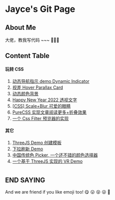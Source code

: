 # Jayce's Git Page

## About Me

大佬，教我写代码 ~~~ 🥳🥳🥳

## Content Table

#### 玩转 CSS

1. [动态导航指示 demo Dynamic Indicator](https://jaycethanks.github.io/demos/DynamicNavgatorIndicator/)
2. [视差 Hover Parallax Card](https://jaycethanks.github.io/demos/CssTrick/ParallaxCard)
3. [动态颜色背景](https://jaycethanks.github.io/demos/CssTrick/DynamicBackgroundColor)
4. [Happy New Year 2022 透视文字](https://jaycethanks.github.io/demos/CssTrick/HappyNewYear2022)
5. [[CSS] Scale+Blur 可爱的眼睛](https://jaycethanks.github.io/demos/CssTrick/scale-blur/)
6. [PureCSS 实现文章阅读更多+折叠效果](https://jaycethanks.github.io/demos/CssTrick/purecss-continue-reading)
7. [一个 Css Filter 预览器的实现](https://jaycethanks.github.io/demos/CssTrick/filtercomparison)

#### 其它

1. [ThreeJS Demo 创建模板](https://jaycethanks.github.io/demos/ThreeJsDemoPlatform/)
2. [下拉刷新 Demo](https://jaycethanks.github.io/demos/DragPullRefresh)
3. [中国传统色 Picker, 一个还不错的颜色选择器](https://jaycethanks.github.io/demos/ChinaTradColorPick/)
4. [一个基于 ThreeJS 实现的 VR Demo](https://jaycethanks.github.io/demos/ThreejsPipesMapping/)

#

#

#

#

## END SAYING

And we are friend if you like emoji too! 😋 😛 😝 😜 🤪
